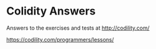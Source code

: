 # Colidity Answers

Answers to the exercises and tests at http://codility.com/

https://codility.com/programmers/lessons/
